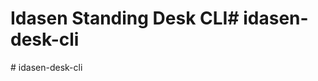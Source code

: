 # Idasen Standing Desk CLI#   i d a s e n - d e s k - c l i  
 #   i d a s e n - d e s k - c l i  
 